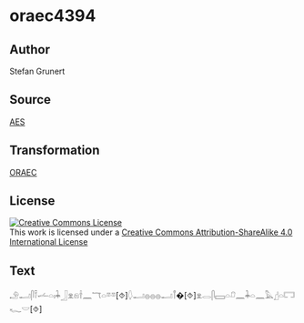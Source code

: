 # oraec4394

## Author

Stefan Grunert

## Source

[AES](https://github.com/simondschweitzer/aes)

## Transformation

[ORAEC](https://oraec.github.io/)

## License

<a rel="license" href="http://creativecommons.org/licenses/by-sa/4.0/"><img alt="Creative Commons License" style="border-width:0" src="https://i.creativecommons.org/l/by-sa/4.0/88x31.png" /></a><br />This work is licensed under a <a rel="license" href="http://creativecommons.org/licenses/by-sa/4.0/">Creative Commons Attribution-ShareAlike 4.0 International License</a>

## Text

𓄂𓂝𓋴𓍋𓌡𓏏𓏤𓇓𓃀𓁷𓁶𓌂𓈖𓄓𓏏𓎼𓎼[⯑]𓆭𓂝𓐍𓐍𓐍𓂝𓋾�[⯑]𓁷𓂋𓋴𓈙𓏏𓍔𓈖𓇓𓏏𓈖𓅓𓊨𓏏𓉐𓆑𓎟[⯑]<br>
